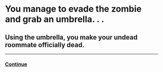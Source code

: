 # You manage to evade the zombie and grab an umbrella. . .  
## Using the umbrella, you make your undead roommate officially dead.  
---  
### [Continue](continue.md)
